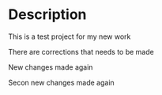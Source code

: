 # Description

This is a test project for my new work

There are corrections that needs to be made

New changes made again

Secon new changes made again

